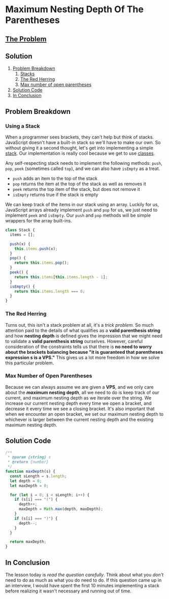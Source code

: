 # Maximum Nesting Depth Of The Parentheses

## [The Problem](https://leetcode.com/problems/maximum-nesting-depth-of-the-parentheses/)

## Solution

1. [Problem Breakdown](#problem-breakdown)
   1. [Stacks](#using-a-stack)
   2. [The Red Herring](#the-red-herring)
   3. [Max number of open parentheses](#max-number-of-open-parentheses)
2. [Solution Code](#solution-code)
3. [In Conclusion](#in-conclusion)

## Problem Breakdown

### Using a Stack

When a programmer sees brackets, they can't help but think of stacks. JavaScript doesn't have a built-in stack so we'll have to make our own. So without giving it a second thought, let's get into implementing a simple [stack](<https://en.wikipedia.org/wiki/Stack_(abstract_data_type)>). Our implementation is really cool because we get to use [classes](https://developer.mozilla.org/en-US/docs/Learn/JavaScript/Objects/Classes_in_JavaScript).

Any self-respecting stack needs to implement the following methods: `push`, `pop`, `peek` (sometimes called `top`), and we can also have `isEmpty` as a treat.

- `push` adds an item to the top of the stack
- `pop` returns the item at the top of the stack as well as removes it
- `peek` returns the top item of the stack, but does not remove it
- `isEmpty` returns true if the stack is empty

We can keep track of the items in our stack using an array. Luckily for us, JavaScript arrays already implement `push` and `pop` for us, we just need to implement `peek` and `isEmpty`. Our `push` and `pop` methods will be simple wrappers for the array built-ins.

```JavaScript
class Stack {
  items = [];

  push(x) {
    this.items.push(x);
  }
  pop() {
    return this.items.pop();
  }
  peek() {
    return this.items[this.items.length - 1];
  }
  isEmpty() {
    return this.items.length === 0;
  }
}
```

### The Red Herring

Turns out, this isn't a stack problem at all, it's a _trick problem_. So much attention paid to the details of what qualifies as a **valid parenthesis string** and how **nesting depth** is defined gives the impression that we might need to validate a **valid parenthesis string** ourselves. However, careful consideration of the constraints tells us that there is **no need to worry about the brackets balancing because "it is guaranteed that parentheses expression s is a VPS."** This gives us a lot more freedom in how we solve this particular problem.

### Max Number of Open Parentheses

Because we can always assume we are given a **VPS**, and we only care about the **_maximum_ nesting depth**, all we need to do is keep track of our current, and maximum nesting depth as we iterate over the string. We increase our current nesting depth every time we open a bracket, and decrease it every time we see a closing bracket. It's also important that when we encounter an open bracket, we set our maximum nesting depth to whichever is larger between the current nesting depth and the existing maximum nesting depth.

## Solution Code

```JavaScript
/**
 * @param {string} s
 * @return {number}
 */
function maxDepth(s) {
  const sLength = s.length;
  let depth = 0;
  let maxDepth = 0;

  for (let i = 0; i < sLength; i++) {
    if (s[i] === "(") {
      depth++;
      maxDepth = Math.max(depth, maxDepth);
    }
    if (s[i] === ")") {
      depth--;
    }
  }

  return maxDepth;
}

```

## In Conclusion

The lesson today is _read the question carefully_. Think about what you _don't_ need to do as much as what you do need to do. If this question came up in an interview, I would have spent the first 10 minutes implementing a stack before realizing it wasn't necessary and running out of time.
